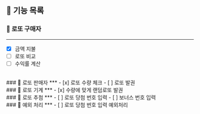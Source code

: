 ## 🚀 기능 목록  
### 🔽 로또 구매자
***
- [x] 금액 지불
- [ ] 로또 비교
- [ ] 수익률 계산
<br>
### 🔽 로또 판매자
***
- [x] 로또 수량 체크
- [ ] 로또 발권
  <br>
### 🔽 로또 기계
***
- [x] 수량에 맞게 랜덤로또 발권
  <br>
### 🔽 로또 추첨
***
- [ ] 로또 당첨 번호 입력
- [ ] 보너스 번호 입력
  <br>
### 🔽 예외 처리
***
- [ ] 로또 당첨 번호 입력 예외처리
  <br>
